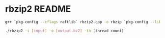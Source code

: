 # rbzip2 README

```bash
g++ `pkg-config --cflags raftlib` rbzip2.cpp -o rbzip `pkg-config --libs raftlib`
```

```bash
./rbzip2 -i [input] -o [output.bz2] -th [thread count]
```
